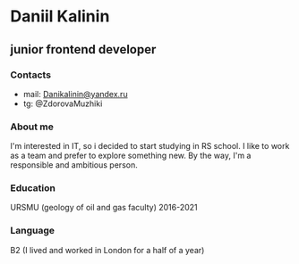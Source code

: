 # Daniil Kalinin
## junior frontend developer
### Contacts 
- mail: Danikalinin@yandex.ru
- tg: @ZdorovaMuzhiki
### About me
I'm interested in IT, so i decided to start studying in RS school. I like to work as a team and prefer to explore something new. By the way, I'm a responsible and ambitious person.
### Education
URSMU (geology of oil and gas faculty) 2016-2021
### Language
B2 (I lived and worked in London for a half of a year)
